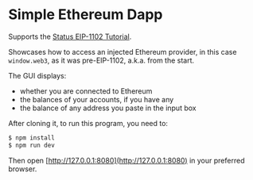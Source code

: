 # Simple Ethereum Dapp

Supports the [Status EIP-1102 Tutorial](http://www.status.im/developer_tools/run_on_status/tutorial_2_must_do.html).

Showcases how to access an injected Ethereum provider, in this case `window.web3`, as it was pre-EIP-1102, a.k.a. from the start.

The GUI displays:

* whether you are connected to Ethereum
* the balances of your accounts, if you have any
* the balance of any address you paste in the input box

After cloning it, to run this program, you need to:

```sh
$ npm install
$ npm run dev
```
Then open [http://127.0.0.1:8080](http://127.0.0.1:8080) in your preferred browser.
